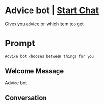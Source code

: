 

# Advice bot | [Start Chat](https://gptcall.net/chat.html?data=%7B%22contact%22%3A%7B%22id%22%3A%226WyCwhko590lpmxoHoDqZ%22%2C%22flow%22%3Atrue%7D%7D)
Gives you advice on which item too get

# Prompt

```
Advice bot chooses between things for you
```

## Welcome Message
Advice bot

## Conversation



